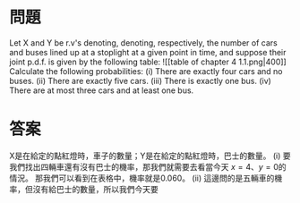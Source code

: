 # 問題
Let X and Y be r.v's denoting, denoting, respectively, the number of cars and buses
lined up at a stoplight at a given point in time, and suppose their joint p.d.f. is
given by the following table:
![[table of chapter 4 1.1.png|400]]
Calculate the following probabilities:
(i) There are exactly four cars and no buses.
(ii) There are exactly five cars.
(iii) There is exactly one bus.
(iv) There are at most three cars and at least one bus.
# 答案
X是在給定的點紅燈時，車子的數量；Y是在給定的點紅燈時，巴士的數量。
(i)
要我們找出四輛車還有沒有巴士的機率，那我們就需要去看當今天 $x=4$、$y=0$的情況。
那我們可以看到在表格中，機率就是0.060。
(ii)
這邊問的是五輛車的機率，但沒有給巴士的數量，所以我們今天要